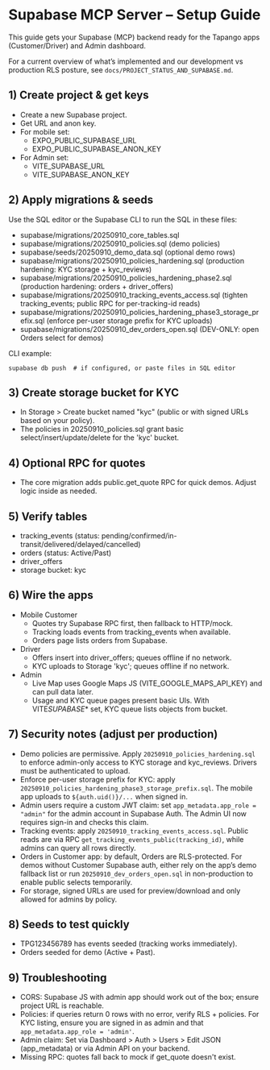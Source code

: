 # Supabase MCP Server – Setup Guide

This guide gets your Supabase (MCP) backend ready for the Tapango apps
(Customer/Driver) and Admin dashboard.

For a current overview of what’s implemented and our development vs production
RLS posture, see `docs/PROJECT_STATUS_AND_SUPABASE.md`.

## 1) Create project & get keys

- Create a new Supabase project.
- Get URL and anon key.
- For mobile set:
  - EXPO_PUBLIC_SUPABASE_URL
  - EXPO_PUBLIC_SUPABASE_ANON_KEY
- For Admin set:
  - VITE_SUPABASE_URL
  - VITE_SUPABASE_ANON_KEY

## 2) Apply migrations & seeds

Use the SQL editor or the Supabase CLI to run the SQL in these files:

- supabase/migrations/20250910_core_tables.sql
- supabase/migrations/20250910_policies.sql (demo policies)
- supabase/seeds/20250910_demo_data.sql (optional demo rows)
- supabase/migrations/20250910_policies_hardening.sql (production hardening: KYC
  storage + kyc_reviews)
- supabase/migrations/20250910_policies_hardening_phase2.sql (production
  hardening: orders + driver_offers)
- supabase/migrations/20250910_tracking_events_access.sql (tighten
  tracking_events; public RPC for per-tracking-id reads)
- supabase/migrations/20250910_policies_hardening_phase3_storage_prefix.sql
  (enforce per-user storage prefix for KYC uploads)
- supabase/migrations/20250910_dev_orders_open.sql (DEV-ONLY: open Orders select
  for demos)

CLI example:

```
supabase db push  # if configured, or paste files in SQL editor
```

## 3) Create storage bucket for KYC

- In Storage > Create bucket named "kyc" (public or with signed URLs based on
  your policy).
- The policies in 20250910_policies.sql grant basic select/insert/update/delete
  for the 'kyc' bucket.

## 4) Optional RPC for quotes

- The core migration adds public.get_quote RPC for quick demos. Adjust logic
  inside as needed.

## 5) Verify tables

- tracking_events (status:
  pending/confirmed/in-transit/delivered/delayed/cancelled)
- orders (status: Active/Past)
- driver_offers
- storage bucket: kyc

## 6) Wire the apps

- Mobile Customer
  - Quotes try Supabase RPC first, then fallback to HTTP/mock.
  - Tracking loads events from tracking_events when available.
  - Orders page lists orders from Supabase.
- Driver
  - Offers insert into driver_offers; queues offline if no network.
  - KYC uploads to Storage 'kyc'; queues offline if no network.
- Admin
  - Live Map uses Google Maps JS (VITE_GOOGLE_MAPS_API_KEY) and can pull data
    later.
  - Usage and KYC queue pages present basic UIs. With VITE*SUPABASE*\* set, KYC
    queue lists objects from bucket.

## 7) Security notes (adjust per production)

- Demo policies are permissive. Apply `20250910_policies_hardening.sql` to
  enforce admin-only access to KYC storage and kyc_reviews. Drivers must be
  authenticated to upload.
- Enforce per-user storage prefix for KYC: apply
  `20250910_policies_hardening_phase3_storage_prefix.sql`. The mobile app
  uploads to `${auth.uid()}/...` when signed in.
- Admin users require a custom JWT claim: set `app_metadata.app_role = "admin"`
  for the admin account in Supabase Auth. The Admin UI now requires sign-in and
  checks this claim.
- Tracking events: apply `20250910_tracking_events_access.sql`. Public reads are
  via RPC `get_tracking_events_public(tracking_id)`, while admins can query all
  rows directly.
- Orders in Customer app: by default, Orders are RLS-protected. For demos
  without Customer Supabase auth, either rely on the app’s demo fallback list or
  run `20250910_dev_orders_open.sql` in non-production to enable public selects
  temporarily.
- For storage, signed URLs are used for preview/download and only allowed for
  admins by policy.

## 8) Seeds to test quickly

- TPG123456789 has events seeded (tracking works immediately).
- Orders seeded for demo (Active + Past).

## 9) Troubleshooting

- CORS: Supabase JS with admin app should work out of the box; ensure project
  URL is reachable.
- Policies: if queries return 0 rows with no error, verify RLS + policies. For
  KYC listing, ensure you are signed in as admin and that
  `app_metadata.app_role = 'admin'`.
- Admin claim: Set via Dashboard > Auth > Users > Edit JSON (app_metadata) or
  via Admin API on your backend.
- Missing RPC: quotes fall back to mock if get_quote doesn't exist.
